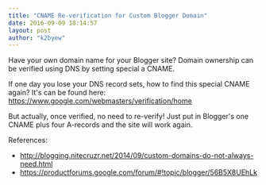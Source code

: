 ```yaml
---
title: "CNAME Re-verification for Custom Blogger Domain"
date: 2016-09-09 18:14:57
layout: post
author: "k2byew"
---
```

Have your own domain name for your Blogger site? Domain ownership can be verified using DNS by setting special a CNAME.

If one day you lose your DNS record sets, how to find this special CNAME again?
It's can be found here: https://www.google.com/webmasters/verification/home

But actually, once verified, no need to re-verify!
Just put in Blogger's one CNAME plus four A-records and the site will work again.


References:

- http://blogging.nitecruzr.net/2014/09/custom-domains-do-not-always-need.html
- https://productforums.google.com/forum/#!topic/blogger/56B5X8UEhLk
